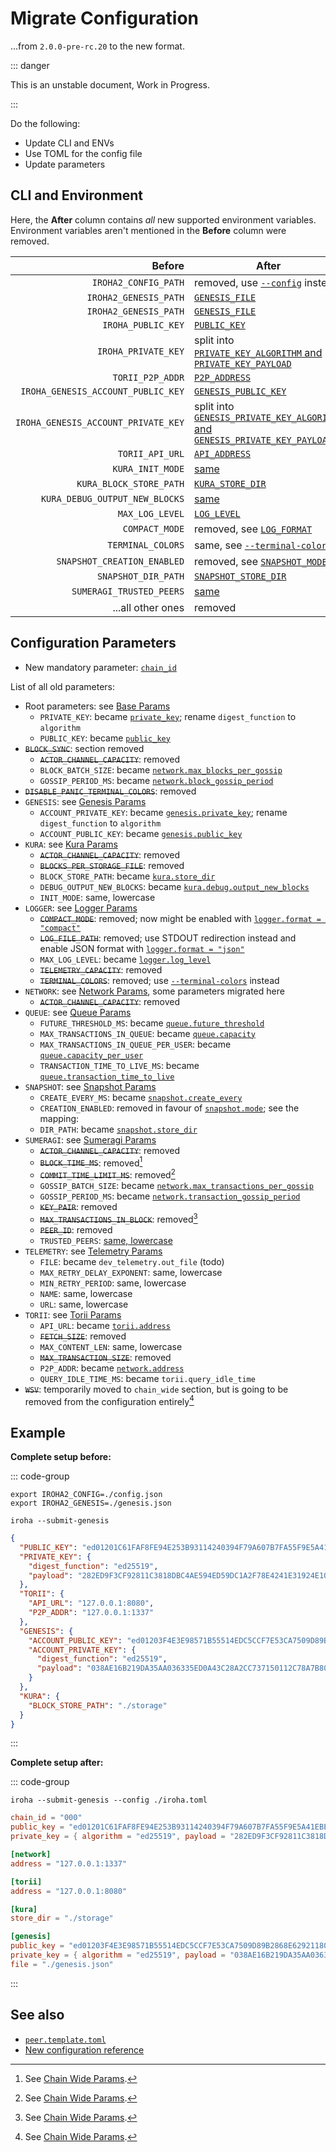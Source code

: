 <script setup>
import MigrationSnapshotModeTable from './MigrationSnapshotModeTable.vue'
</script>

# Migrate Configuration

...from `2.0.0-pre-rc.20` to the new format.

::: danger

This is an unstable document, Work in Progress.

:::

Do the following:

- Update CLI and ENVs
- Use TOML for the config file
- Update parameters

## CLI and Environment

Here, the **After** column contains _all_ new supported environment
variables. Environment variables aren't mentioned in the **Before** column
were removed.

|                              Before | After                                                                                                            |
| ----------------------------------: | ---------------------------------------------------------------------------------------------------------------- |
|                `IROHA2_CONFIG_PATH` | removed, use [`--config`](../cli#arg-config) instead                                                             |
|               `IROHA2_GENESIS_PATH` | [`GENESIS_FILE`](genesis-params#param-file)                                                                      |
|               `IROHA2_GENESIS_PATH` | [`GENESIS_FILE`](genesis-params#param-file)                                                                      |
|                  `IROHA_PUBLIC_KEY` | [`PUBLIC_KEY`](base-params#param-public-key)                                                                     |
|                 `IROHA_PRIVATE_KEY` | split into [`PRIVATE_KEY_ALGORITHM` and `PRIVATE_KEY_PAYLOAD`](base-params#param-private-key)                    |
|                    `TORII_P2P_ADDR` | [`P2P_ADDRESS`](network-params#param-address)                                                                    |
|  `IROHA_GENESIS_ACCOUNT_PUBLIC_KEY` | [`GENESIS_PUBLIC_KEY`](genesis-params#param-public-key)                                                          |
| `IROHA_GENESIS_ACCOUNT_PRIVATE_KEY` | split into [`GENESIS_PRIVATE_KEY_ALGORITHM` and `GENESIS_PRIVATE_KEY_PAYLOAD`](genesis-params#param-private-key) |
|                     `TORII_API_URL` | [`API_ADDRESS`](torii-params#param-address)                                                                      |
|                    `KURA_INIT_MODE` | [same](kura-params#param-init-mode)                                                                              |
|             `KURA_BLOCK_STORE_PATH` | [`KURA_STORE_DIR`](kura-params#param-store-dir)                                                                  |
|      `KURA_DEBUG_OUTPUT_NEW_BLOCKS` | [same](kura-params#param-debug-output-new-blocks)                                                                |
|                     `MAX_LOG_LEVEL` | [`LOG_LEVEL`](logger-params#param-level)                                                                         |
|                      `COMPACT_MODE` | removed, see [`LOG_FORMAT`](logger-params#param-format)                                                          |
|                   `TERMINAL_COLORS` | same, see [`--terminal-colors`](../cli#arg-terminal-colors)                                                      |
|         `SNAPSHOT_CREATION_ENABLED` | removed, see [`SNAPSHOT_MODE`](snapshot-params#param-mode)                                                       |
|                 `SNAPSHOT_DIR_PATH` | [`SNAPSHOT_STORE_DIR`](snapshot-params#param-store-dir)                                                          |
|            `SUMERAGI_TRUSTED_PEERS` | [same](sumeragi-params#param-trusted-peers)                                                                      |
|                   ...all other ones | removed                                                                                                          |

## Configuration Parameters

- New mandatory parameter: [`chain_id`](base-params#param-chain-id)

List of all old parameters:

- Root parameters: see [Base Params](base-params)
  - `PRIVATE_KEY`: became [`private_key`](base-params#param-private-key);
    rename `digest_function` to `algorithm`
  - `PUBLIC_KEY`: became [`public_key`](base-params#param-public-key)
- ~~`BLOCK_SYNC`~~: section removed
  - ~~`ACTOR_CHANNEL_CAPACITY`~~: removed
  - `BLOCK_BATCH_SIZE`: became
    [`network.max_blocks_per_gossip`](network-params#param-max-blocks-per-gossip)
  - `GOSSIP_PERIOD_MS`: became
    [`network.block_gossip_period`](network-params#param-block-gossip-period)
- ~~`DISABLE_PANIC_TERMINAL_COLORS`~~: removed
- `GENESIS`: see [Genesis Params](genesis-params)
  - `ACCOUNT_PRIVATE_KEY`: became
    [`genesis.private_key`](genesis-params#param-private-key); rename
    `digest_function` to `algorithm`
  - `ACCOUNT_PUBLIC_KEY`: became
    [`genesis.public_key`](genesis-params#param-public-key)
- `KURA`: see [Kura Params](kura-params)
  - ~~`ACTOR_CHANNEL_CAPACITY`~~: removed
  - ~~`BLOCKS_PER_STORAGE_FILE`~~: removed
  - `BLOCK_STORE_PATH`: became
    [`kura.store_dir`](kura-params#param-store-dir)
  - `DEBUG_OUTPUT_NEW_BLOCKS`: became
    [`kura.debug.output_new_blocks`](kura-params#param-debug-output-new-blocks)
  - `INIT_MODE`: same, lowercase
- `LOGGER`: see [Logger Params](logger-params)
  - ~~`COMPACT_MODE`~~: removed; now might be enabled with
    [`logger.format = "compact"`](logger-params#param-format)
  - ~~`LOG_FILE_PATH`~~: removed; use STDOUT redirection instead and enable
    JSON format with [`logger.format = "json"`](logger-params#param-format)
  - `MAX_LOG_LEVEL`: became [`logger.log_level`](logger-params#param-level)
  - ~~`TELEMETRY_CAPACITY`~~: removed
  - ~~`TERMINAL_COLORS`~~: removed; use [`--terminal-colors`](../cli#arg-terminal-colors)
    instead
- `NETWORK`: see [Network Params](network-params), some parameters migrated
  here
  - ~~`ACTOR_CHANNEL_CAPACITY`~~: removed
- `QUEUE`: see [Queue Params](queue-params)
  - `FUTURE_THRESHOLD_MS`: became
    [`queue.future_threshold`](queue-params#param-future-threshold)
  - `MAX_TRANSACTIONS_IN_QUEUE`: became
    [`queue.capacity`](queue-params#param-capacity)
  - `MAX_TRANSACTIONS_IN_QUEUE_PER_USER`: became
    [`queue.capacity_per_user`](queue-params#param-capacity-per-user)
  - `TRANSACTION_TIME_TO_LIVE_MS`: became
    [`queue.transaction_time_to_live`](queue-params#param-transaction-time-to-live)
- `SNAPSHOT`: see [Snapshot Params](snapshot-params)
  - `CREATE_EVERY_MS`: became
    [`snapshot.create_every`](snapshot-params#param-create-every)
  - `CREATION_ENABLED`: removed in favour of
    [`snapshot.mode`](snapshot-params#param-mode); see the mapping:
    <MigrationSnapshotModeTable />
  - `DIR_PATH`: became
    [`snapshot.store_dir`](snapshot-params#param-store-dir)
- `SUMERAGI`: see [Sumeragi Params](sumeragi-params)
  - ~~`ACTOR_CHANNEL_CAPACITY`~~: removed
  - ~~`BLOCK_TIME_MS`~~: removed[^1]
  - ~~`COMMIT_TIME_LIMIT_MS`~~: removed[^1]
  - `GOSSIP_BATCH_SIZE`: became
    [`network.max_transactions_per_gossip`](network-params#param-max-transactions-per-gossip)
  - `GOSSIP_PERIOD_MS`: became
    [`network.transaction_gossip_period`](network-params#param-transaction-gossip-period)
  - ~~`KEY_PAIR`~~: removed
  - ~~`MAX_TRANSACTIONS_IN_BLOCK`~~: removed[^1]
  - ~~`PEER_ID`~~: removed
  - `TRUSTED_PEERS`: [same, lowercase](sumeragi-params#param-trusted-peers)
- `TELEMETRY`: see [Telemetry Params](telemetry-params)
  - `FILE`: became `dev_telemetry.out_file` (todo)
  - `MAX_RETRY_DELAY_EXPONENT`: same, lowercase
  - `MIN_RETRY_PERIOD`: same, lowercase
  - `NAME`: same, lowercase
  - `URL`: same, lowercase
- `TORII`: see [Torii Params](torii-params)
  - `API_URL`: became [`torii.address`](torii-params#param-address)
  - ~~`FETCH_SIZE`~~: removed
  - `MAX_CONTENT_LEN`: same, lowercase
  - ~~`MAX_TRANSACTION_SIZE`~~: removed
  - `P2P_ADDR`: became [`network.address`](network-params#param-address)
  - `QUERY_IDLE_TIME_MS`: became `torii.query_idle_time`
- ~~`WSV`~~: temporarily moved to `chain_wide` section, but is going to be
  removed from the configuration entirely[^1]

[^1]: See [Chain Wide Params](chain-wide-params).

## Example

**Complete setup before:**

::: code-group

```shell [CLI]
export IROHA2_CONFIG=./config.json
export IROHA2_GENESIS=./genesis.json

iroha --submit-genesis
```

```json [Configuration file]
{
  "PUBLIC_KEY": "ed01201C61FAF8FE94E253B93114240394F79A607B7FA55F9E5A41EBEC74B88055768B",
  "PRIVATE_KEY": {
    "digest_function": "ed25519",
    "payload": "282ED9F3CF92811C3818DBC4AE594ED59DC1A2F78E4241E31924E101D6B1FB831C61FAF8FE94E253B93114240394F79A607B7FA55F9E5A41EBEC74B88055768B"
  },
  "TORII": {
    "API_URL": "127.0.0.1:8080",
    "P2P_ADDR": "127.0.0.1:1337"
  },
  "GENESIS": {
    "ACCOUNT_PUBLIC_KEY": "ed01203F4E3E98571B55514EDC5CCF7E53CA7509D89B2868E62921180A6F57C2F4E255",
    "ACCOUNT_PRIVATE_KEY": {
      "digest_function": "ed25519",
      "payload": "038AE16B219DA35AA036335ED0A43C28A2CC737150112C78A7B8034B9D99C9023F4E3E98571B55514EDC5CCF7E53CA7509D89B2868E62921180A6F57C2F4E255"
    }
  },
  "KURA": {
    "BLOCK_STORE_PATH": "./storage"
  }
}
```

:::

**Complete setup after:**

::: code-group

```shell [CLI]
iroha --submit-genesis --config ./iroha.toml
```

```toml [Configuration file]
chain_id = "000"
public_key = "ed01201C61FAF8FE94E253B93114240394F79A607B7FA55F9E5A41EBEC74B88055768B"
private_key = { algorithm = "ed25519", payload = "282ED9F3CF92811C3818DBC4AE594ED59DC1A2F78E4241E31924E101D6B1FB831C61FAF8FE94E253B93114240394F79A607B7FA55F9E5A41EBEC74B88055768B" }

[network]
address = "127.0.0.1:1337"

[torii]
address = "127.0.0.1:8080"

[kura]
store_dir = "./storage"

[genesis]
public_key = "ed01203F4E3E98571B55514EDC5CCF7E53CA7509D89B2868E62921180A6F57C2F4E255"
private_key = { algorithm = "ed25519", payload = "038AE16B219DA35AA036335ED0A43C28A2CC737150112C78A7B8034B9D99C9023F4E3E98571B55514EDC5CCF7E53CA7509D89B2868E62921180A6F57C2F4E255" }
file = "./genesis.json"
```

:::

## See also

- [`peer.template.toml`](https://github.com/hyperledger/iroha/blob/8d0157a969a9388ca1f942709837a5a3e591d155/configs/peer.template.toml#L66)
- [New configuration reference](index)
